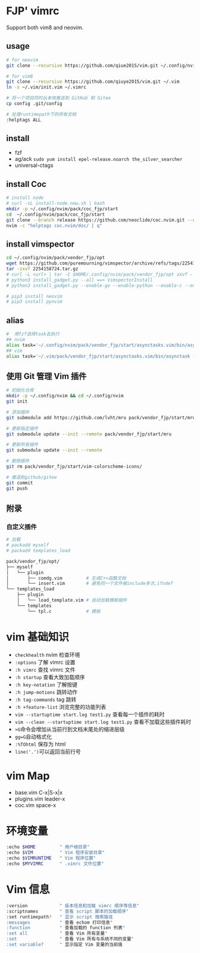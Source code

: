 # FJP' vimrc

Support both vim8 and neovim.

## usage

```bash
# for neovim
git clone --recursive https://github.com/qiue2015/vim.git ~/.config/nvim

# for vim8
git clone --recursive https://github.com/qiuye2015/vim.git ~/.vim
ln -s ~/.vim/init.vim ~/.vimrc

# 将一个项目同时从本地推送到 GitHub 和 Gitee
cp config .git/config

# 处理runtimepath下的所有文档
:helptags ALL
```

## install

- fzf
- ag/ack `sudo yum install epel-release.noarch the_silver_searcher`
- universal-ctags

## install Coc

```bash
# install node
# curl -sL install-node.now.sh | bash
mkdir -p ~/.config/nvim/pack/coc_fjp/start
cd  ~/.config/nvim/pack/coc_fjp/start
git clone --branch release https://github.com/neoclide/coc.nvim.git --depth=1
nvim -c "helptags coc.nvim/doc/ | q"
```

## install vimspector

```bash
cd ~/.config/nvim/pack/vendor_fjp/opt
wget https://github.com/puremourning/vimspector/archive/refs/tags/2254158724.tar.gz
tar -zxvf 2254158724.tar.gz
# curl -L <url> | tar -C $HOME/.config/nvim/pack/vendor_fjp/opt zxvf -
# python3 install_gadget.py --all ==> VimspectorInstall
# python3 install_gadget.py --enable-go --enable-python --enable-c --enable-bash

# pip3 install neovim
# pip3 install pynvim
```

## alias

```bash
#  用fzf选择task去执行
## nvim
alias task='~/.config/nvim/pack/vendor_fjp/start/asynctasks.vim/bin/asynctask -f'
## vim
alias task='~/.vim/pack/vendor_fjp/start/asynctasks.vim/bin/asynctask -f'
```

## 使用 Git 管理 Vim 插件

```bash
# 初始化仓库
mkdir -p ~/.config/nvim && cd ~/.config/nvim
git init

# 添加插件
git submodule add https://github.com/lvht/mru pack/vendor_fjp/start/mru

# 更新指定插件
git submodule update --init --remote pack/vendor_fjp/start/mru

# 更新所有插件
git submodule update --init --remote

# 删除插件
git rm pack/vendor_fjp/start/vim-colorscheme-icons/

# 推送到github/gitee
git commit
git push
```

## 附录

### 自定义插件

```bash
# 加载
# packadd myself
# packadd templates_load

pack/vendor_fjp/opt/
├── myself
│   └── plugin
│       ├── comdg.vim         # 生成C++函数文档
│       └── insert.vim        # 避免同一个文件被include多次,ifndef
└── templates_load
    ├── plugin
    │   └── load_template.vim # 自动加载模板插件
    └── templates
        └── tpl.c             # 模板
```

# vim 基础知识

- `checkhealth` nvim 检查环境
- `:options` 了解 vimrc 设置
- `:h vimrc` 查找 vimrc 文件
- `:h startup` 查看大致加载顺序
- `:h key-notation` 了解按键
- `:h jump-motions` 跳转动作
- `:h tag-commands` tag 跳转
- `:h +feature-list` 浏览完整的功能列表
- `vim --startuptime start.log test1.py` 查看每一个插件的耗时
- `vim --clean --startuptime start.log test1.py` 查看不加载这些插件耗时
- `>G`命令会增加从当前行到文档末尾处的缩进层级
- `gg=G`自动格式化
- `:%TOhtml` 保存为 html
- `line('.')`可以返回当前行号

# vim Map

- base.vim C-x|S-x|x
- plugins.vim leader-x
- coc.vim space-x

# 环境变量

```bash
:echo $HOME         " 用户根目录"
:echo $VIM          " Vim 程序安装目录"
:echo $VIMRUNTIME   " Vim 程序位置"
:echo $MYVIMRC      " .vimrc 文件位置"
```

# Vim 信息

```bash
:version            " 版本信息和加载 vimrc 顺序等信息"
:scriptnames        " 查看 script 脚本的加载顺序"
:set runtimepath?   " 显示 script 搜索路径
:messages           " 查看 echom 打印信息"
:function           " 查看加载的 function 列表"
:set all            " 查看 Vim 所有变量"
:set                " 查看 Vim 所有与系统不同的变量"
:set variable?      " 显示指定 Vim 变量的当前值
```
